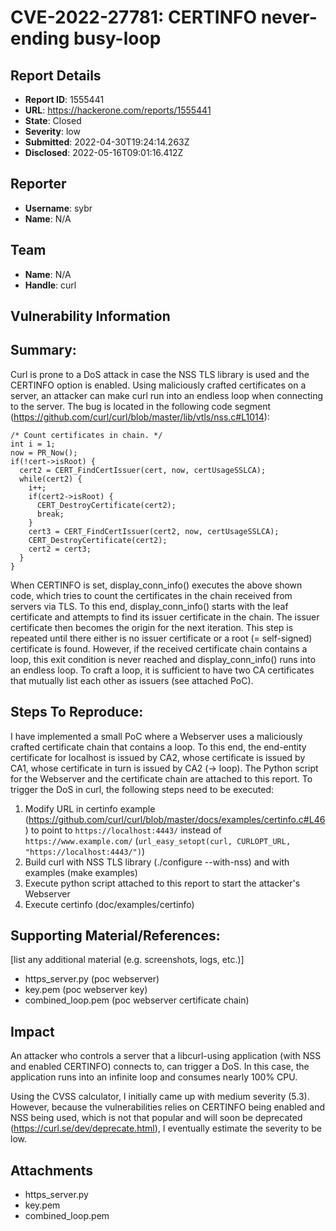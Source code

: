 # CVE-2022-27781: CERTINFO never-ending busy-loop

## Report Details
- **Report ID**: 1555441
- **URL**: https://hackerone.com/reports/1555441
- **State**: Closed
- **Severity**: low
- **Submitted**: 2022-04-30T19:24:14.263Z
- **Disclosed**: 2022-05-16T09:01:16.412Z

## Reporter
- **Username**: sybr
- **Name**: N/A

## Team
- **Name**: N/A
- **Handle**: curl

## Vulnerability Information
## Summary:
Curl is prone to a DoS attack in case the NSS TLS library is used and the CERTINFO option is enabled. Using maliciously crafted certificates on a server, an attacker can make curl run into an endless loop when connecting to the server. The bug is located in the following code segment (https://github.com/curl/curl/blob/master/lib/vtls/nss.c#L1014):

```
/* Count certificates in chain. */
int i = 1;
now = PR_Now();
if(!cert->isRoot) {
  cert2 = CERT_FindCertIssuer(cert, now, certUsageSSLCA);
  while(cert2) {
    i++;
    if(cert2->isRoot) {
      CERT_DestroyCertificate(cert2);
      break;
    }
    cert3 = CERT_FindCertIssuer(cert2, now, certUsageSSLCA);
    CERT_DestroyCertificate(cert2);
    cert2 = cert3;
  }
}
```

When CERTINFO is set, display_conn_info() executes the above shown code, which tries to count the certificates in the chain received from servers via TLS. To this end, display_conn_info() starts with the leaf certificate and attempts to find its issuer certificate in the chain. The issuer certificate then becomes the origin for the next iteration. This step is repeated until there either is no issuer certificate or a root (= self-signed) certificate is found. However, if the received certificate chain contains a loop, this exit condition is never reached and display_conn_info() runs into an endless loop. To craft a loop, it is sufficient to have two CA certificates that mutually list each other as issuers (see attached PoC).

## Steps To Reproduce:

I have implemented a small PoC where a Webserver uses a maliciously crafted certificate chain that contains a loop. To this end, the end-entity certificate for localhost is issued by CA2, whose certificate is issued by CA1, whose certificate in turn is issued by CA2 (-> loop). The Python script for the Webserver and the certificate chain are attached to this report. To trigger the DoS in curl, the following steps need to be executed:

  1. Modify URL in certinfo example (https://github.com/curl/curl/blob/master/docs/examples/certinfo.c#L46) to point to `https://localhost:4443/` instead of `https://www.example.com/` (`url_easy_setopt(curl, CURLOPT_URL, "https://localhost:4443/")`)
  1. Build curl with NSS TLS library (./configure --with-nss) and with examples (make examples)
  1. Execute python script attached to this report to start the attacker's Webserver
  1. Execute certinfo (doc/examples/certinfo)

## Supporting Material/References:
[list any additional material (e.g. screenshots, logs, etc.)]

  * https_server.py (poc webserver)
  * key.pem (poc webserver key)
  * combined_loop.pem (poc webserver certificate chain)

## Impact

An attacker who controls a server that a libcurl-using application (with NSS and enabled CERTINFO) connects to, can trigger a DoS. In this case, the application runs into an infinite loop and consumes nearly 100% CPU.

Using the CVSS calculator, I initially came up with medium severity (5.3). However, because the vulnerabilities relies on CERTINFO being enabled and NSS being used, which is not that popular and will soon be deprecated (https://curl.se/dev/deprecate.html), I eventually estimate the severity to be low.

## Attachments
- https_server.py
- key.pem
- combined_loop.pem

